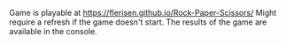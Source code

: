 Game is playable at https://flerisen.github.io/Rock-Paper-Scissors/
Might require a refresh if the game doesn't start.
The results of the game are available in the console.
